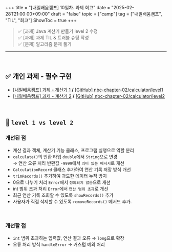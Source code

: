 +++
title = "[내일배움캠프] 10일차. 과제 회고"
date = "2025-02-28T21:00:00+09:00"
draft = "false"
topic = ["camp"]
tag = ["내일배움캠프", "TIL", "회고"]
ShowToc = true
+++

>✅ [과제] Java 계산기 만들기 level 2 수정  
>✅ [과제] 과제 TIL & 트러블 슈팅 작성  
>✅ [문제] 알고리즘 문제 풀기  

<hr>
<br>

## ✅ 개인 과제 - 필수 구현
- [[내일배움캠프] 과제 - 계산기 1](https://velog.io/@ezro/camp-task-1) **/** [[GitHub] nbc-chapter-02/calculator/level1](https://github.com/withong/nbc-chapter-02/tree/main/calculator/level1)
- [[내일배움캠프] 과제 - 계산기 2](https://velog.io/@ezro/camp-task-2) **/** [[GitHub] nbc-chapter-02/calculator/level2](https://github.com/withong/nbc-chapter-02/tree/main/calculator/level2)
<br>

## 🫠 `level 1 vs level 2`

### 개선된 점
- 계산 결과 객체, 계산기 기능 클래스, 프로그램 실행으로 역할 분리
- `calculate()`의 반환 타입 `double`에서 `String`으로 변경  
→ 연산 오류 처리 반환값 `-9999`에서 `의미 있는 메시지`로 개선
- `CalculationRecord` 클래스 추가하여 연산 기록 저장 방식 개선
- `trimRecords()` 추가하여 과도한 데이터 누적 방지
- 0으로 나누기 처리 `Error`에서 `정의되지 않음`으로 개선
- int 범위 초과 처리 `Error`에서 `연산 범위 초과`로 개선
- 최근 연산 기록 조회할 수 있도록 `showRecords()` 추가
- 사용자가 직접 삭제할 수 있도록 `removeRecords()` 메서드 추가.
<br>

### 개선할 점
- `int` 범위 초과하는 입력값, 연산 결과 오류 → `long`으로 확장
- 오류 처리 방식 `handleError` → 커스텀 예외 처리
